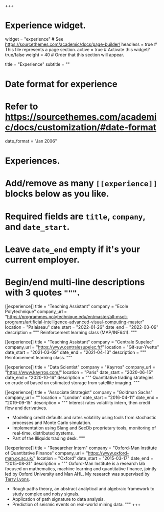 +++
# Experience widget.
widget = "experience"  # See https://sourcethemes.com/academic/docs/page-builder/
headless = true  # This file represents a page section.
active = true  # Activate this widget? true/false
weight = 40  # Order that this section will appear.

title = "Experience"
subtitle = ""

# Date format for experience
#   Refer to https://sourcethemes.com/academic/docs/customization/#date-format
date_format = "Jan 2006"

# Experiences.
#   Add/remove as many `[[experience]]` blocks below as you like.
#   Required fields are `title`, `company`, and `date_start`.
#   Leave `date_end` empty if it's your current employer.
#   Begin/end multi-line descriptions with 3 quotes `"""`.
[[experience]]
  title = "Teaching Assistant"
  company = "Ecole Polytechnique"
  company_url = "https://programmes.polytechnique.edu/en/master/all-msct-programs/artificial-intelligence-advanced-visual-computing-master"
  location = "Palaiseau"
  date_start = "2022-01-26"
  date_end = "2022-03-09"
  description = """
  Reinforcement learning class (MAP/INF641).
  """

[[experience]]
  title = "Teaching Assistant"
  company = "Centrale Supelec"
  company_url = "https://www.centralesupelec.fr/"
  location = "Gif-sur-Yvette"
  date_start = "2021-03-09"
  date_end = "2021-04-13"
  description = """
  Reinforcement learning class.
  """

[[experience]]
  title = "Data Scientist"
  company = "Kayrros"
  company_url = "https://www.kayrros.com/"
  location = "Paris"
  date_start = "2020-06-15"
  date_end = "2020-10-16"
  description = """
  Quantitative trading strategies on crude oil based on estimated storage from satellite imaging.
  """

[[experience]]
  title = "Associate Strategist"
  company = "Goldman Sachs"
  company_url = ""
  location = "London"
  date_start = "2016-04-11"
  date_end = "2019-09-15"
  description = """
  Interest rates volatility intern, then credit flow and derivatives.
  * Modelling credit defaults and rates volatility using tools from stochastic processes and Monte Carlo simulation.
  * Implementation using Slang and SecDb proprietary tools, monitoring of real-time, distributed systems.
  * Part of the Illiquids trading desk.
  """

[[experience]]
  title = "Researcher Intern"
  company = "Oxford-Man Institute of Quantitative Finance"
  company_url = "https://www.oxford-man.ox.ac.uk/"
  location = "Oxford"
  date_start = "2015-03-17"
  date_end = "2015-08-31"
  description = """
  Oxford-Man Institute is a research lab focused on mathematics, machine learning and quantitative finance, jointly led by Oxford University and Man AHL. My research was supervised by [Terry Lyons](https://www.maths.ox.ac.uk/people/terry.lyons).
  * Rough paths theory, an abstract analytical and algebraic framework to study complex and noisy signals.
  * Application of path signature to data analysis.
  * Prediction of seismic events on real-world mining data.
  """
+++
